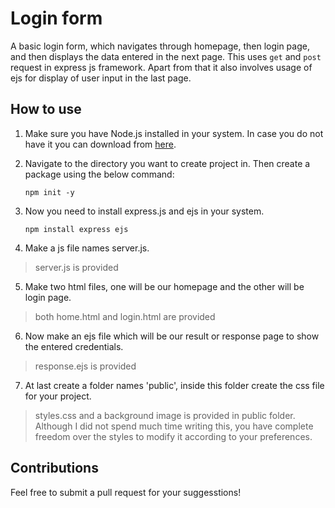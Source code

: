 # Login form
A basic login form, which navigates through homepage, then login page, and then displays the data entered in the next page. This uses `get` and `post` request in express js framework. Apart from that it also involves usage of ejs for display of user input in the last page.

## How to use
1. Make sure you have Node.js installed in your system. In case you do not have it you can download from [here](https://nodejs.org/en).

2. Navigate to the directory you want to create project in. Then create a package using the below command:
   ```
   npm init -y
   ```
3. Now you need to install express.js and ejs in your system.
   ```
   npm install express ejs
   ```
4. Make a js file names server.js. 

> server.js is provided

5. Make two html files, one will be our homepage and the other will be login page.

> both home.html and login.html are provided

6. Now make an ejs file which will be our result or response page to show the entered credentials.

> response.ejs is provided

7. At last create a folder names 'public', inside this folder create the css file for your project. 

> styles.css and a background image is provided in public folder. Although I did not spend much time writing this, you have complete freedom over the styles to modify it according to your preferences.

## Contributions
Feel free to submit a pull request for your suggesstions!
